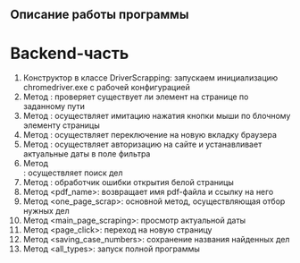## Описание работы программы
# Backend-часть
1) Конструктор в классе DriverScrapping: запускаем инициализацию chromedriver.exe с рабочей конфигурацией
2) Метод <checkexistsbypath>: проверяет существует ли элемент на странице по заданному пути
3) Метод <actionchains>: осуществляет имитацию нажатия кнопки мыши по блочному элементу страницы
4) Метод <switchtowindow>: осуществляет переключение на новую вкладку браузера
5) Метод <sighin>: осуществляет авторизацию на сайте и устанавливает актуальные даты в поле фильтра
6) Метод <search>: осуществляет поиск дел
7) Метод <solveproblem>: обработчик ошибки открытия белой страницы
8) Метод <pdf_name>: возвращает имя pdf-файла и ссылку на него
9) Метод <one_page_scrap>: основной метод, осуществляющая отбор нужных дел
10) Метод <main_page_scraping>: просмотр актуальной даты
11) Метод <page_click>: переход на новую страницу
12) Метод <saving_case_numbers>: сохранение названия найденных дел
13) Метод <all_types>: запуск полной программы
